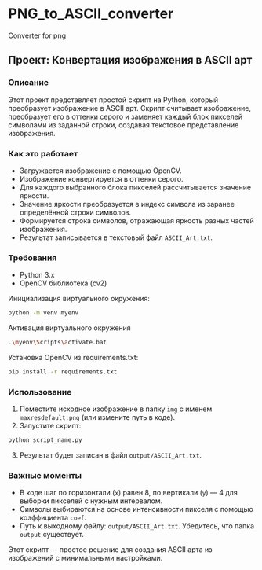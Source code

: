 # PNG_to_ASCII_converter
Converter for png

## Проект: Конвертация изображения в ASCII арт

### Описание
Этот проект представляет простой скрипт на Python, который преобразует изображение в ASCII арт. Скрипт считывает изображение, преобразует его в оттенки серого и заменяет каждый блок пикселей символами из заданной строки, создавая текстовое представление изображения.

### Как это работает
- Загружается изображение с помощью OpenCV.
- Изображение конвертируется в оттенки серого.
- Для каждого выбранного блока пикселей рассчитывается значение яркости.
- Значение яркости преобразуется в индекс символа из заранее определённой строки символов.
- Формируется строка символов, отражающая яркость разных частей изображения.
- Результат записывается в текстовый файл `ASCII_Art.txt`.

### Требования
- Python 3.x
- OpenCV библиотека (cv2)

Инициализация виртуального окружения:
```bash
python -m venv myenv
```
Активация виртуального окружения
```bash
.\myenv\Scripts\activate.bat
```
  
Установка OpenCV из requirements.txt:
```bash
pip install -r requirements.txt
```

### Использование
1. Поместите исходное изображение в папку `img` с именем `maxresdefault.png` (или измените путь в коде).
2. Запустите скрипт:
```bash
python script_name.py
```
3. Результат будет записан в файл `output/ASCII_Art.txt`.

### Важные моменты
- В коде шаг по горизонтали (`x`) равен 8, по вертикали (`y`) — 4 для выборки пикселей с нужным интервалом.
- Символы выбираются на основе интенсивности пикселя с помощью коэффициента `coef`.
- Путь к выходному файлу: `output/ASCII_Art.txt`. Убедитесь, что папка `output` существует.

Этот скрипт — простое решение для создания ASCII арта из изображений с минимальными настройками.
